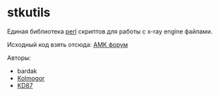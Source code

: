 # stkutils
Единая библиотека [perl](https://www.perl.org/) скриптов для работы с x-ray engine файлами.

Исходный код взять отсюда:
[AMK форум](https://www.amk-team.ru/forum/topic/11568-universal-acdc-i-drugie-perl-skripty/?tab=comments#comment-627809)

Авторы:
 - bardak
 - [Kolmogor](https://www.amk-team.ru/forum/profile/2891-kolmogor/)
 - [KD87](https://www.amk-team.ru/forum/profile/11696-kd87/)
